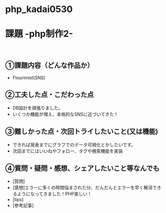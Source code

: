 # php_kadai0530
# 課題 -php制作2-
​
## ①課題内容（どんな作品か）
- Flourimist(SNS)
​
## ②工夫した点・こだわった点
- DB設計を頑張りました。
- いくつか機能が増え、本格的なSNSに近づいてきた！
​
## ③難しかった点・次回トライしたいこと(又は機能)
- できれば発表までにグラフでのデータ可視化とかしたいです。
- 次回までにはいいねやフォロー、タグや検索機能を実装

## ④質問・疑問・感想、シェアしたいこと等なんでも
- [質問]
- [感想]エラーに多くの時間悩まされた分、だんだんとエラーを早く解消できるようになってきました！PHP楽しい！
- [tips]
- [参考記事]
